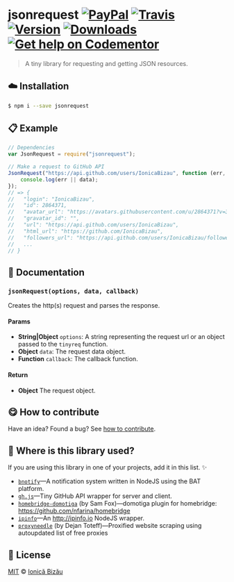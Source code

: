 # jsonrequest [![PayPal](https://img.shields.io/badge/%24-paypal-f39c12.svg)][paypal-donations] [![Travis](https://img.shields.io/travis/IonicaBizau/node-jsonrequest.svg)](https://travis-ci.org/IonicaBizau/node-jsonrequest/) [![Version](https://img.shields.io/npm/v/jsonrequest.svg)](https://www.npmjs.com/package/jsonrequest) [![Downloads](https://img.shields.io/npm/dt/jsonrequest.svg)](https://www.npmjs.com/package/jsonrequest) [![Get help on Codementor](https://cdn.codementor.io/badges/get_help_github.svg)](https://www.codementor.io/johnnyb?utm_source=github&utm_medium=button&utm_term=johnnyb&utm_campaign=github)

> A tiny library for requesting and getting JSON resources.

## :cloud: Installation

```sh
$ npm i --save jsonrequest
```

## :clipboard: Example

```js
// Dependencies
var JsonRequest = require("jsonrequest");

// Make a request to GitHub API
JsonRequest("https://api.github.com/users/IonicaBizau", function (err, data) {
    console.log(err || data);
});
// => {
//   "login": "IonicaBizau",
//   "id": 2864371,
//   "avatar_url": "https://avatars.githubusercontent.com/u/2864371?v=3",
//   "gravatar_id": "",
//   "url": "https://api.github.com/users/IonicaBizau",
//   "html_url": "https://github.com/IonicaBizau",
//   "followers_url": "https://api.github.com/users/IonicaBizau/followers",
//   ...
// }
```

## :memo: Documentation

### `jsonRequest(options, data, callback)`
Creates the http(s) request and parses the response.

#### Params
- **String|Object** `options`: A string representing the request url or an object passed to the `tinyreq` function.
- **Object** `data`: The request data object.
- **Function** `callback`: The callback function.

#### Return
- **Object** The request object.

## :yum: How to contribute
Have an idea? Found a bug? See [how to contribute][contributing].

## :dizzy: Where is this library used?
If you are using this library in one of your projects, add it in this list. :sparkles:

 - [`bnotify`](https://github.com/IonicaBizau/bnotify)—A notification system written in NodeJS using the BAT platform.
 - [`gh.js`](https://github.com/IonicaBizau/gh.js)—Tiny GitHub API wrapper for server and client.
 - [`homebridge-domotiga`](https://github.com/Samfox2/homebridge-domotiga#readme) (by Sam Fox)—domotiga plugin for homebridge: https://github.com/nfarina/homebridge
 - [`ipinfo`](https://github.com/IonicaBizau/node-ipinfo)—An http://ipinfo.io NodeJS wrapper.
 - [`proxyneedle`](https://github.com/selfrefactor/proxyneedle#readme) (by Dejan Toteff)—Proxified website scraping using autoupdated list of free proxies

## :scroll: License

[MIT][license] © [Ionică Bizău][website]

[paypal-donations]: https://www.paypal.com/cgi-bin/webscr?cmd=_s-xclick&hosted_button_id=RVXDDLKKLQRJW
[donate-now]: http://i.imgur.com/6cMbHOC.png

[license]: http://showalicense.com/?fullname=Ionic%C4%83%20Biz%C4%83u%20%3Cbizauionica%40gmail.com%3E%20(http%3A%2F%2Fionicabizau.net)&year=2014#license-mit
[website]: http://ionicabizau.net
[contributing]: /CONTRIBUTING.md
[docs]: /DOCUMENTATION.md
